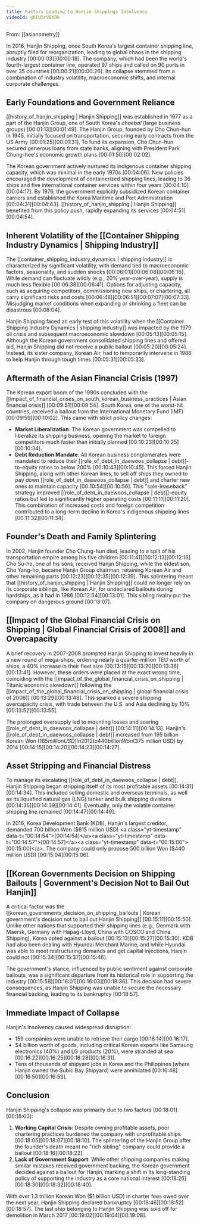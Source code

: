 ```yaml
---
title: Factors Leading to Hanjin Shippings Insolvency
videoId: gOEU5rVBXRk
---
```


From: [[asianometry]] <br/> 

In 2016, Hanjin Shipping, once South Korea's largest container shipping line, abruptly filed for reorganization, leading to global chaos in the shipping industry <a class="yt-timestamp" data-t="00:00:03">[00:00:03]</a><a class="yt-timestamp" data-t="00:00:18">[00:00:18]</a>. The company, which had been the world's fourth-largest container line, operated 97 ships and called on 90 ports in over 35 countries <a class="yt-timestamp" data-t="00:00:21">[00:00:21]</a><a class="yt-timestamp" data-t="00:00:26">[00:00:26]</a>. Its collapse stemmed from a combination of industry volatility, macroeconomic shifts, and internal corporate challenges.

## Early Foundations and Government Reliance

[[history_of_hanjin_shipping | Hanjin Shipping]] was established in 1977 as a part of the Hanjin Group, one of South Korea's *chaebol* (large business groups) <a class="yt-timestamp" data-t="00:01:13">[00:01:13]</a><a class="yt-timestamp" data-t="00:01:49">[00:01:49]</a>. The Hanjin Group, founded by Cho Chun-hun in 1945, initially focused on transportation, securing early contracts from the US Army <a class="yt-timestamp" data-t="00:01:25">[00:01:25]</a><a class="yt-timestamp" data-t="00:01:31">[00:01:31]</a>. To fund its expansion, Cho Chun-hun secured generous loans from state banks, aligning with President Park Chung-hee's economic growth plans <a class="yt-timestamp" data-t="00:01:50">[00:01:50]</a><a class="yt-timestamp" data-t="00:02:02">[00:02:02]</a>.

The Korean government actively nurtured its indigenous container shipping capacity, which was minimal in the early 1970s <a class="yt-timestamp" data-t="00:04:06">[00:04:06]</a>. New policies encouraged the development of containerized shipping lines, leading to 36 ships and five international container services within four years <a class="yt-timestamp" data-t="00:04:10">[00:04:10]</a><a class="yt-timestamp" data-t="00:04:17">[00:04:17]</a>. By 1976, the government explicitly subsidized Korean container carriers and established the Korea Maritime and Port Administration <a class="yt-timestamp" data-t="00:04:31">[00:04:31]</a><a class="yt-timestamp" data-t="00:04:43">[00:04:43]</a>. [[history_of_hanjin_shipping | Hanjin Shipping]] benefited from this policy push, rapidly expanding its services <a class="yt-timestamp" data-t="00:04:51">[00:04:51]</a><a class="yt-timestamp" data-t="00:04:54">[00:04:54]</a>.

## Inherent Volatility of the [[Container Shipping Industry Dynamics | Shipping Industry]]

The [[container_shipping_industry_dynamics | shipping industry]] is characterized by significant volatility, with demand tied to macroeconomic factors, seasonality, and sudden shocks <a class="yt-timestamp" data-t="00:06:01">[00:06:01]</a><a class="yt-timestamp" data-t="00:06:08">[00:06:08]</a><a class="yt-timestamp" data-t="00:06:16">[00:06:16]</a>. While demand can fluctuate wildly (e.g., 20% year-over-year), supply is much less flexible <a class="yt-timestamp" data-t="00:06:38">[00:06:38]</a><a class="yt-timestamp" data-t="00:06:41">[00:06:41]</a>. Options for adjusting capacity, such as acquiring competitors, commissioning new ships, or chartering, all carry significant risks and costs <a class="yt-timestamp" data-t="00:06:48">[00:06:48]</a><a class="yt-timestamp" data-t="00:06:51">[00:06:51]</a><a class="yt-timestamp" data-t="00:07:07">[00:07:07]</a><a class="yt-timestamp" data-t="00:07:33">[00:07:33]</a>. Misjudging market conditions when expanding or shrinking a fleet can be disastrous <a class="yt-timestamp" data-t="00:08:04">[00:08:04]</a>.

Hanjin Shipping faced an early test of this volatility when the [[Container Shipping Industry Dynamics | shipping industry]] was impacted by the 1979 oil crisis and subsequent macroeconomic slowdown <a class="yt-timestamp" data-t="00:05:13">[00:05:13]</a><a class="yt-timestamp" data-t="00:05:15">[00:05:15]</a>. Although the Korean government consolidated shipping lines and offered aid, Hanjin Shipping did not receive a public bailout <a class="yt-timestamp" data-t="00:05:20">[00:05:20]</a><a class="yt-timestamp" data-t="00:05:24">[00:05:24]</a>. Instead, its sister company, Korean Air, had to temporarily intervene in 1986 to help Hanjin through tough times <a class="yt-timestamp" data-t="00:05:31">[00:05:31]</a><a class="yt-timestamp" data-t="00:05:33">[00:05:33]</a>.

## Aftermath of the Asian Financial Crisis (1997)

The Korean export boom of the 1990s concluded with the [[impact_of_financial_crises_on_south_korean_business_practices | Asian financial crisis]] <a class="yt-timestamp" data-t="00:09:51">[00:09:51]</a><a class="yt-timestamp" data-t="00:09:54">[00:09:54]</a>. South Korea, one of the worst-hit countries, received a bailout from the International Monetary Fund (IMF) <a class="yt-timestamp" data-t="00:09:59">[00:09:59]</a><a class="yt-timestamp" data-t="00:10:02">[00:10:02]</a>. This came with strict policy changes:
*   **Market Liberalization**: The Korean government was compelled to liberalize its shipping business, opening the market to foreign competitors much faster than initially planned <a class="yt-timestamp" data-t="00:10:23">[00:10:23]</a><a class="yt-timestamp" data-t="00:10:25">[00:10:25]</a><a class="yt-timestamp" data-t="00:10:34">[00:10:34]</a>.
*   **Debt Reduction Mandate**: All Korean business conglomerates were mandated to reduce their [[role_of_debt_in_daewoos_collapse | debt]]-to-equity ratios to below 200% <a class="yt-timestamp" data-t="00:10:43">[00:10:43]</a><a class="yt-timestamp" data-t="00:10:45">[00:10:45]</a>. This forced Hanjin Shipping, along with other Korean lines, to sell off ships they owned to pay down [[role_of_debt_in_daewoos_collapse | debt]] and charter new ones to maintain capacity <a class="yt-timestamp" data-t="00:10:54">[00:10:54]</a><a class="yt-timestamp" data-t="00:10:56">[00:10:56]</a>. This "sale-leaseback" strategy improved [[role_of_debt_in_daewoos_collapse | debt]]-equity ratios but led to significantly higher operating costs <a class="yt-timestamp" data-t="00:11:11">[00:11:11]</a><a class="yt-timestamp" data-t="00:11:20">[00:11:20]</a>. This combination of increased costs and foreign competition contributed to a long-term decline in Korea's indigenous shipping lines <a class="yt-timestamp" data-t="00:11:32">[00:11:32]</a><a class="yt-timestamp" data-t="00:11:34">[00:11:34]</a>.

## Founder's Death and Family Splintering

In 2002, Hanjin founder Cho Chung-hun died, leading to a split of his transportation empire among his five children <a class="yt-timestamp" data-t="00:11:41">[00:11:41]</a><a class="yt-timestamp" data-t="00:12:13">[00:12:13]</a><a class="yt-timestamp" data-t="00:12:16">[00:12:16]</a>. Cho Su-ho, one of his sons, received Hanjin Shipping, while the eldest son, Cho Yang-ho, became Hanjin Group chairman, retaining Korean Air and other remaining parts <a class="yt-timestamp" data-t="00:12:23">[00:12:23]</a><a class="yt-timestamp" data-t="00:12:35">[00:12:35]</a><a class="yt-timestamp" data-t="00:12:39">[00:12:39]</a>. This splintering meant that [[history_of_hanjin_shipping | Hanjin Shipping]] could no longer rely on its corporate siblings, like Korean Air, for undeclared bailouts during hardships, as it had in 1986 <a class="yt-timestamp" data-t="00:12:54">[00:12:54]</a><a class="yt-timestamp" data-t="00:13:01">[00:13:01]</a>. This sibling rivalry put the company on dangerous ground <a class="yt-timestamp" data-t="00:13:07">[00:13:07]</a>.

## [[Impact of the Global Financial Crisis on Shipping | Global Financial Crisis of 2008]] and Overcapacity

A brief recovery in 2007-2008 prompted Hanjin Shipping to invest heavily in a new round of mega-ships, ordering nearly a quarter-million TEU worth of ships, a 40% increase in their fleet size <a class="yt-timestamp" data-t="00:13:15">[00:13:15]</a><a class="yt-timestamp" data-t="00:13:20">[00:13:20]</a><a class="yt-timestamp" data-t="00:13:36">[00:13:36]</a><a class="yt-timestamp" data-t="00:13:41">[00:13:41]</a>. However, these orders were placed at the exact wrong time, coinciding with the [[impact_of_the_global_financial_crisis_on_shipping | Titanic economic slowdown]] following the [[impact_of_the_global_financial_crisis_on_shipping | global financial crisis of 2008]] <a class="yt-timestamp" data-t="00:13:29">[00:13:29]</a><a class="yt-timestamp" data-t="00:13:48">[00:13:48]</a>. This sparked a severe shipping overcapacity crisis, with trade between the U.S. and Asia declining by 10% <a class="yt-timestamp" data-t="00:13:52">[00:13:52]</a><a class="yt-timestamp" data-t="00:13:55">[00:13:55]</a>.

The prolonged oversupply led to mounting losses and soaring [[role_of_debt_in_daewoos_collapse | debt]] <a class="yt-timestamp" data-t="00:14:11">[00:14:11]</a><a class="yt-timestamp" data-t="00:14:13">[00:14:13]</a>. Hanjin's [[role_of_debt_in_daewoos_collapse | debt]] increased from 195 billion Korean Won ($165 million USD) in 2012 to 440 billion Won ($375 million USD) by 2014 <a class="yt-timestamp" data-t="00:14:15">[00:14:15]</a><a class="yt-timestamp" data-t="00:14:20">[00:14:20]</a><a class="yt-timestamp" data-t="00:14:23">[00:14:23]</a><a class="yt-timestamp" data-t="00:14:27">[00:14:27]</a>.

## Asset Stripping and Financial Distress

To manage its escalating [[role_of_debt_in_daewoos_collapse | debt]], Hanjin Shipping began stripping itself of its most profitable assets <a class="yt-timestamp" data-t="00:14:31">[00:14:31]</a><a class="yt-timestamp" data-t="00:14:34">[00:14:34]</a>. This included selling domestic and overseas terminals, as well as its liquefied natural gas (LNG) tanker and bulk shipping divisions <a class="yt-timestamp" data-t="00:14:36">[00:14:36]</a><a class="yt-timestamp" data-t="00:14:39">[00:14:39]</a><a class="yt-timestamp" data-t="00:14:41">[00:14:41]</a>. Eventually, only the volatile container shipping line remained <a class="yt-timestamp" data-t="00:14:47">[00:14:47]</a><a class="yt-timestamp" data-t="00:14:49">[00:14:49]</a>.

In 2016, Korea Development Bank (KDB), Hanjin's largest creditor, demanded 700 billion Won ($615 million USD) <a class="yt-timestamp" data-t="00:14:54">[00:14:54]</a><a class="yt-timestamp" data-t="00:14:57">[00:14:57]</a><a class="yt-timestamp" data-t="00:15:00">[00:15:00]</a>. The company could only propose 500 billion Won ($440 million USD) <a class="yt-timestamp" data-t="00:15:04">[00:15:04]</a><a class="yt-timestamp" data-t="00:15:06">[00:15:06]</a>.

## [[Korean Governments Decision on Shipping Bailouts | Government's Decision Not to Bail Out Hanjin]]

A critical factor was the [[korean_governments_decision_on_shipping_bailouts | Korean government's decision not to bail out Hanjin Shipping]] <a class="yt-timestamp" data-t="00:15:11">[00:15:11]</a><a class="yt-timestamp" data-t="00:15:50">[00:15:50]</a>. Unlike other nations that supported their shipping lines (e.g., Denmark with Maersk, Germany with Hapag-Lloyd, China with COSCO and China Shipping), Korea opted against a bailout <a class="yt-timestamp" data-t="00:15:13">[00:15:13]</a><a class="yt-timestamp" data-t="00:15:27">[00:15:27]</a><a class="yt-timestamp" data-t="00:15:30">[00:15:30]</a>. KDB had also been dealing with Hyundai Merchant Marine, and while Hyundai was able to meet restructuring demands and get capital injections, Hanjin could not <a class="yt-timestamp" data-t="00:15:34">[00:15:34]</a><a class="yt-timestamp" data-t="00:15:37">[00:15:37]</a><a class="yt-timestamp" data-t="00:15:46">[00:15:46]</a>.

The government's stance, influenced by public sentiment against corporate bailouts, was a significant departure from its historical role in supporting the industry <a class="yt-timestamp" data-t="00:15:58">[00:15:58]</a><a class="yt-timestamp" data-t="00:16:01">[00:16:01]</a><a class="yt-timestamp" data-t="00:16:03">[00:16:03]</a><a class="yt-timestamp" data-t="00:18:36">[00:18:36]</a>. This decision had severe consequences, as Hanjin Shipping was unable to secure the necessary financial backing, leading to its bankruptcy <a class="yt-timestamp" data-t="00:18:57">[00:18:57]</a>.

## Immediate Impact of Collapse

Hanjin's insolvency caused widespread disruption:
*   159 companies were unable to retrieve their cargo <a class="yt-timestamp" data-t="00:16:14">[00:16:14]</a><a class="yt-timestamp" data-t="00:16:17">[00:16:17]</a>.
*   $4 billion worth of goods, including critical Korean exports like Samsung electronics (40%) and LG products (20%), were stranded at sea <a class="yt-timestamp" data-t="00:16:22">[00:16:22]</a><a class="yt-timestamp" data-t="00:16:25">[00:16:25]</a><a class="yt-timestamp" data-t="00:16:28">[00:16:28]</a><a class="yt-timestamp" data-t="00:16:31">[00:16:31]</a>.
*   Tens of thousands of shipyard jobs in Korea and the Philippines (where Hanjin owned the Subic Bay Shipyard) were annihilated <a class="yt-timestamp" data-t="00:16:48">[00:16:48]</a><a class="yt-timestamp" data-t="00:16:50">[00:16:50]</a><a class="yt-timestamp" data-t="00:16:53">[00:16:53]</a>.

## Conclusion

Hanjin Shipping's collapse was primarily due to two factors <a class="yt-timestamp" data-t="00:18:01">[00:18:01]</a><a class="yt-timestamp" data-t="00:18:03">[00:18:03]</a>:
1.  **Working Capital Crisis**: Despite owning profitable assets, poor chartering practices burdened the company with unprofitable ships <a class="yt-timestamp" data-t="00:18:05">[00:18:05]</a><a class="yt-timestamp" data-t="00:18:07">[00:18:07]</a><a class="yt-timestamp" data-t="00:18:10">[00:18:10]</a>. The splintering of the Hanjin Group after the founder's death meant no "rich sibling" company could provide a bailout <a class="yt-timestamp" data-t="00:18:16">[00:18:16]</a><a class="yt-timestamp" data-t="00:18:22">[00:18:22]</a>.
2.  **Lack of Government Support**: While other shipping companies making similar mistakes received government backing, the Korean government decided against a bailout for Hanjin, marking a shift in its long-standing policy of supporting the industry as a core national interest <a class="yt-timestamp" data-t="00:18:26">[00:18:26]</a><a class="yt-timestamp" data-t="00:18:30">[00:18:30]</a><a class="yt-timestamp" data-t="00:18:32">[00:18:32]</a><a class="yt-timestamp" data-t="00:18:40">[00:18:40]</a>.

With over 1.3 trillion Korean Won ($1 billion USD) in charter fees owed over the next year, Hanjin Shipping declared bankruptcy <a class="yt-timestamp" data-t="00:18:46">[00:18:46]</a><a class="yt-timestamp" data-t="00:18:52">[00:18:52]</a><a class="yt-timestamp" data-t="00:18:57">[00:18:57]</a>. The last ship belonging to Hanjin Shipping was sold off for demolition in March 2017 <a class="yt-timestamp" data-t="00:19:02">[00:19:02]</a><a class="yt-timestamp" data-t="00:19:04">[00:19:04]</a><a class="yt-timestamp" data-t="00:19:08">[00:19:08]</a>.